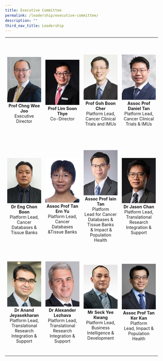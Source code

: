 ```yaml
---
title: Executive Committee
permalink: /leadership/executive-committee/
description: ""
third_nav_title: Leadership
---
```

<table>
	<tbody>
		<tr height="350">
			<td width="25%">
				<a href="/leaders/prof-chng-wee-joo/" target="_blank">
					<img src="/images/Leaders/prof%20chng%20wee%20joo.png">
				</a>
				<div align="center"><b>Prof Chng Wee Joo</b></div>
				<div align="center">Executive Director</div>
			</td>
			<td width="25%">
				<a href="/leaders/prof-lim-soon-thye/" target="_blank">
					<img src="/images/Leaders/prof%20lim%20soon%20thye.png">
				</a>
				<div align="center"><b>Prof Lim Soon Thye</b></div>
				<div align="center">Co-Director</div>
			</td>
			<td width="25%">
				<a href="/leaders/prof-goh-boon-cher/" target="_blank">
					<img src="/images/Leaders/prof-goh-boon-cher.png">
				</a>
				<div align="center"><b>Prof Goh Boon Cher</b></div>
				<div align="center">Platform Lead, Cancer Clinical Trials and IMUs</div>
			</td>
			<td width="25%">
				<a href="/leaders/assoc-prof-daniel-tan/" target="_blank">
					<img src="/images/Leaders/daniel-tan-shao-weng.png">
				</a>
				<div align="center"><b>Assoc Prof Daniel Tan</b></div>
				<div align="center">Platform Lead, Cancer Clinical Trials &amp; IMUs</div>
			</td>
		</tr>
		<tr height="350"><!-- Second Row -->
			<td width="25%"><!-- Table 1 -->
				<a href="/leaders/dr-eng-chon-boon/" target="_blank">
					<img src="/images/Leaders/dr-eng-chon-boon.png">
				</a>
				<div align="center"><b>Dr Eng Chon Boon</b></div>
				<div align="center">Platform Lead, Cancer Databases &amp; Tissue Banks</div>
			</td>
			<td width="25%"><!-- Table 2 -->
				<a href="/leaders/assoc-prof-tan-ern-yu/" target="_blank">
					<img src="/images/Leaders/tan ern yu.png">
				</a>
				<div align="center"><b>Assoc Prof Tan Ern Yu</b></div>
				<div align="center">Platform Lead, Cancer Databases &amp;Tissue Banks</div>
			</td>
			<td width="25%"><!-- Table 3 -->
				<a href="/leaders/assoc-prof-iain-tan/" target="_blank">
					<img src="/images/Leaders/assoc-prof-tan-bee-huat.png">
				</a>
				<div align="center"><b>Assoc Prof Iain Tan</b></div>
				<div align="center">Platform Lead&nbsp;for&nbsp;Cancer Databases &amp; Tissue Banks &nbsp;&amp;&nbsp;Impact &amp; Population Health</div>
			</td>
			<td width="25%"><!-- Table 4 -->
				<a href="/leaders/dr-jason-chan/" target="_blank">
					<img src="/images/Leaders/dr-jason-chan.png">
				</a>
				<div align="center"><b>Dr Jason Chan</b></div>
				<div align="center">Platform Lead, Translational Research Integration &amp; Support</div>
			</td>
		</tr>
		<tr height="350"><!-- Third Row -->
			<td width="25%"><!-- Table 1 -->
				<a href="/leaders/dr-anand-jeyasekharan/" target="_blank">
					<img src="/images/Leaders/anand-jeyasekharan.png">
				</a>
				<div align="center"><b>Dr&nbsp;Anand Jeyasekharan</b></div>
				<div align="center">Platform Lead, Translational Research Integration &amp; Support</div>
			</td>
			<td width="25%"><!-- Table 2 -->
				<a href="/leaders/dr-alexander-lezhava/" target="_blank">
					<img src="/images/Leaders/dr-alexandra-lezhava.png">
				</a>
				<div align="center"><b>Dr Alexander Lezhava</b></div>
				<div align="center">Platform Lead, Translational Research Integration &amp; Support</div>
			</td>
			<td width="25%"><!-- Table 3 -->
				<a href="/leaders/mr-seck-yee-kwang/" target="_blank">
					<img src="/images/Leaders/seck yee kwang 150 x 200.jpg">
				</a>
				<div align="center"><b>Mr Seck Yee Kwang</b></div>
				<div align="center">Platform Lead, Business Intelligence &amp; Development</div>
			</td>
			<td width="25%"><!-- Table 4 -->
				<a href="/leaders/assoc-prof-tan-ker-kan/" target="_blank">
					<img src="/images/Leaders/tan-ker-kan.png">
				</a>
				<div align="center"><b>Assoc Prof Tan Ker Kan</b></div>
				<div align="center">Platform Lead,&nbsp;Impact &amp; Population Health</div>
			</td>
		</tr>
	</tbody>
</table>